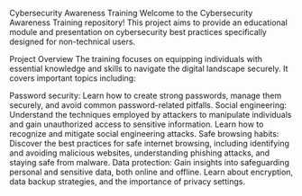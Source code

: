 Cybersecurity Awareness Training
Welcome to the Cybersecurity Awareness Training repository! This project aims to provide an educational module and presentation on cybersecurity best practices specifically designed for non-technical users.

Project Overview
The training focuses on equipping individuals with essential knowledge and skills to navigate the digital landscape securely. It covers important topics including:

Password security: Learn how to create strong passwords, manage them securely, and avoid common password-related pitfalls.
Social engineering: Understand the techniques employed by attackers to manipulate individuals and gain unauthorized access to sensitive information. Learn how to recognize and mitigate social engineering attacks.
Safe browsing habits: Discover the best practices for safe internet browsing, including identifying and avoiding malicious websites, understanding phishing attacks, and staying safe from malware.
Data protection: Gain insights into safeguarding personal and sensitive data, both online and offline. Learn about encryption, data backup strategies, and the importance of privacy settings.
